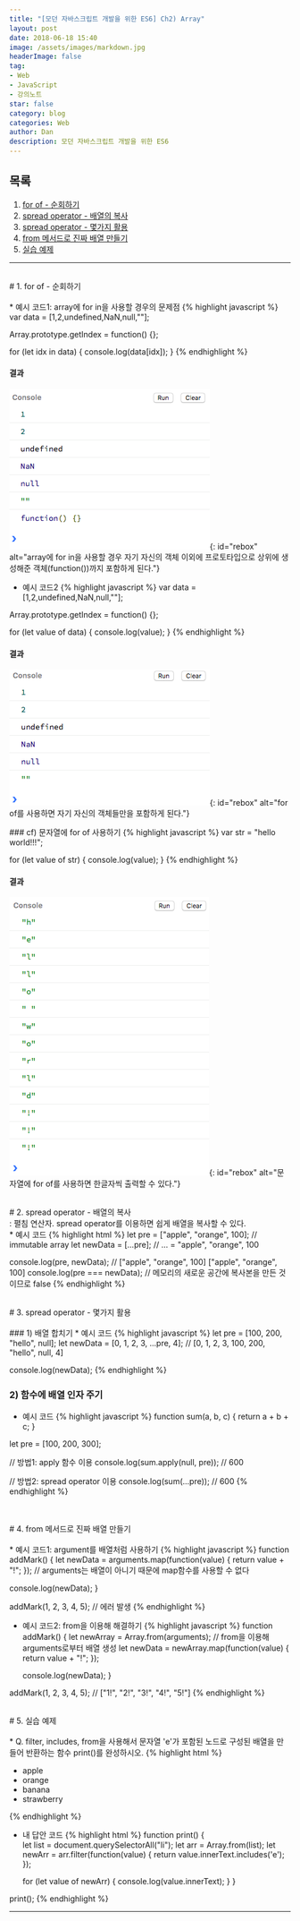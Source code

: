 ```yaml
---
title: "[모던 자바스크립트 개발을 위한 ES6] Ch2) Array"
layout: post
date: 2018-06-18 15:40
image: /assets/images/markdown.jpg
headerImage: false
tag:
- Web
- JavaScript
- 강의노트
star: false
category: blog
categories: Web
author: Dan
description: 모던 자바스크립트 개발을 위한 ES6
---
```


## 목록
1. <a href="#one">for of - 순회하기</a><br>
2. <a href="#two">spread operator - 배열의 복사</a><br>
3. <a href="#three">spread operator - 몇가지 활용</a><br>
4. <a href="#four">from 메서드로 진짜 배열 만들기</a><br>
5. <a href="#five">실습 예제</a><br>

---
<br>
<div id="one"></div>
# 1. for of - 순회하기
<div class="underlined"></div>
<br>
* 예시 코드1: array에 for in을 사용할 경우의 문제점
{% highlight javascript %}
var data = [1,2,undefined,NaN,null,""];

Array.prototype.getIndex = function() {};

for (let idx in data) {
  console.log(data[idx]);
}
{% endhighlight %}

#### 결과
![Markdown Image][1]{: id="rebox" alt="array에 for in을 사용할 경우 자기 자신의 객체 이외에 프로토타입으로 상위에 생성해준 객체(function())까지 포함하게 된다."}

* 예시 코드2
{% highlight javascript %}
var data = [1,2,undefined,NaN,null,""];

Array.prototype.getIndex = function() {};

for (let value of data) {
  console.log(value);
}
{% endhighlight %}

#### 결과
![Markdown Image][2]{: id="rebox" alt="for of를 사용하면 자기 자신의 객체들만을 포함하게 된다."}

<div class="breaker"></div>
### cf) 문자열에 for of 사용하기
{% highlight javascript %}
var str = "hello world!!!";

for (let value of str) {
  console.log(value);
}
{% endhighlight %}

#### 결과
![Markdown Image][3]{: id="rebox" alt="문자열에 for of를 사용하면 한글자씩 출력할 수 있다."}
<br>
<br>
<div id="two"></div>
# 2. spread operator - 배열의 복사
<div class="underlined"></div>
: 펼침 연산자. spread operator를 이용하면 쉽게 배열을 복사할 수 있다.
<br>
* 예시 코드
{% highlight html %}
let pre = ["apple", "orange", 100]; // immutable array
let newData = [...pre]; // ... = "apple", "orange", 100

console.log(pre, newData); // ["apple", "orange", 100] ["apple", "orange", 100]
console.log(pre === newData); // 메모리의 새로운 공간에 복사본을 만든 것이므로 false
{% endhighlight %}
<br>
<br>
<div id="three"></div>
# 3. spread operator - 몇가지 활용
<div class="underlined"></div>
<br>
### 1) 배열 합치기
* 예시 코드
{% highlight javascript %}
let pre = [100, 200, "hello", null];
let newData = [0, 1, 2, 3, ...pre, 4]; // [0, 1, 2, 3, 100, 200, "hello", null, 4]

console.log(newData);
{% endhighlight %}

### 2) 함수에 배열 인자 주기
* 예시 코드
{% highlight javascript %}
function sum(a, b, c) {
  return a + b + c;
}

let pre = [100, 200, 300];

// 방법1: apply 함수 이용
console.log(sum.apply(null, pre)); // 600

// 방법2: spread operator 이용
console.log(sum(...pre)); // 600
{% endhighlight %}

<br>
<br>
<div id="four"></div>
# 4. from 메서드로 진짜 배열 만들기
<div class="underlined"></div>
<br>
* 예시 코드1: argument를 배열처럼 사용하기
{% highlight javascript %}
function addMark() {
  let newData = arguments.map(function(value) {
    return value + "!";
  }); // arguments는 배열이 아니기 때문에 map함수를 사용할 수 없다

  console.log(newData);
}

addMark(1, 2, 3, 4, 5); // 에러 발생
{% endhighlight %}

* 예시 코드2: from을 이용해 해결하기
{% highlight javascript %}
function addMark() {
  let newArray = Array.from(arguments); // from을 이용해 arguments로부터 배열 생성
  let newData = newArray.map(function(value) {
    return value + "!";
  });

  console.log(newData);
}

addMark(1, 2, 3, 4, 5); // ["1!", "2!", "3!", "4!", "5!"]
{% endhighlight %}
<br>
<br>
<div id="five"></div>
# 5. 실습 예제
<div class="underlined"></div>
<br>
* Q. filter, includes, from을 사용해서 문자열 'e'가 포함된 노드로 구성된 배열을 만들어 반환하는 함수 print()를 완성하시오.
{% highlight html %}
<!DOCTYPE html>
<html>
<head>
  <meta charset="utf-8">
  <meta name="viewport" content="width=device-width">
  <title>JS Bin</title>
</head>
<body>
<ul>
  <li>apple</li>
  <li>orange</li>
  <li>banana</li>
  <li>strawberry</li>
</ul>
</body>
</html>
{% endhighlight %}

* 내 답안 코드
{% highlight html %}
function print() {  
  let list = document.querySelectorAll("li");
  let arr = Array.from(list);
  let newArr = arr.filter(function(value) {
    return value.innerText.includes('e');
  });

  for (let value of newArr) {
    console.log(value.innerText);
  }
}

print();
{% endhighlight %}


---
[1]: /assets/images/스크린샷2018-06-18-3.jpg
[2]: /assets/images/스크린샷2018-06-18-4.jpg
[3]: /assets/images/스크린샷2018-06-18-5.jpg
